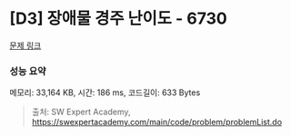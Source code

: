 # [D3] 장애물 경주 난이도 - 6730 

[문제 링크](https://swexpertacademy.com/main/code/problem/problemDetail.do?contestProbId=AWefy5x65PoDFAUh) 

### 성능 요약

메모리: 33,164 KB, 시간: 186 ms, 코드길이: 633 Bytes



> 출처: SW Expert Academy, https://swexpertacademy.com/main/code/problem/problemList.do
